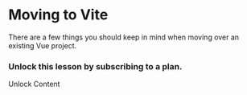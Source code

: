 # Moving to Vite

There are a few things you should keep in mind when moving over an existing Vue project.

### Unlock this lesson by subscribing to a plan.

Unlock Content